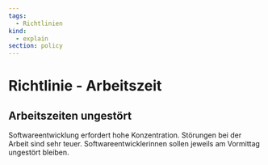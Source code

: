 ```yaml
---
tags:
  - Richtlinien
kind:
  - explain
section: policy
---
```


# Richtlinie - Arbeitszeit

## Arbeitszeiten ungestört

Softwareentwicklung erfordert hohe Konzentration. Störungen bei der Arbeit sind sehr teuer. Softwareentwicklerinnen sollen jeweils am Vormittag ungestört bleiben.

